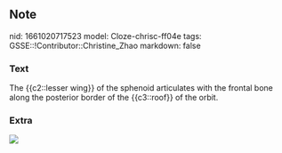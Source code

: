 ## Note
nid: 1661020717523
model: Cloze-chrisc-ff04e
tags: GSSE::!Contributor::Christine_Zhao
markdown: false

### Text
<div>
  <div>
    <div>
      <div>
        The {{c2::lesser wing}} of the sphenoid articulates with
        the frontal bone along the posterior border of the
        {{c3::roof}} of the orbit.
      </div>
    </div>
  </div>
</div>

### Extra
<img src="paste-dcd15b128882a39f7cb5cf730b1dd1d8e62abf20.jpg">
